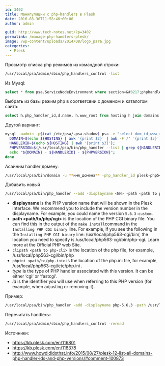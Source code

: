 ```yaml
---
id: 3402
title: Манипуляции с php-handlers в Plesk
date: 2016-08-30T11:58:46+00:00
author: admin

guid: http://www.tech-notes.net/?p=3402
permalink: /manage-php-handlers-plesk/
image: /wp-content/uploads/2014/08/logo_para.jpg
categories:
  - Plesk
---
```

Просмотр списка php режимов из командной строки:

```bash
/usr/local/psa/admin/sbin/php_handlers_control -list
```

Из Mysql:

```sql
select * from psa.ServiceNodeEnvironment where section=&#8217;phphandlers&#8217;
```

Выбрать из базы режим php в соответсвии с доменом и каталогом сайта:

```sql
select h.php_handler_id,d.name, h.www_root from hosting h join domains d on h.dom_id = d.id
```

Другой вариант:

```bash
mysql -uadmin -p$(cat /etc/psa/.psa.shadow) psa -e "select dom_id,www_root,php_handler_id,php from hosting;" | while read HOSTING; do
  DOMAIN=$(echo ${HOSTING} | awk '{print $2}' | awk -F'/' '{print $5}');
  HANDLERID=$(echo ${HOSTING} | awk '{print $3}');
  PHPVERSION=$(/usr/local/psa/bin/php_handler --list | grep ${HANDLERID} | awk "{if (\$1 == \"${HANDLERID}\") {print \$3}}");
  echo "${DOMAIN} - ${HANDLERID} - ${PHPVERSION}";
done
```

Асайним handler домену:

```bash
/usr/local/psa/bin/domain -u **имя_домена** -php_handler_id plesk-php54-fpm
```

Добавить новый

```bash
/usr/local/psa/bin/php_handler --add -displayname <NN> -path <path to php cgi> -clipath <path to php-cli> -phpini <path to php.ini> -type <php handler> -id <NN-custom>
```

  * **displayname <NN>** is the PHP version name that will be shown in the Plesk interface. We recommend you to include the version number in the displayname. For example, you could name the version `5.6.3-custom`.
  * **path <path/to/php/cgi>** is the location of the PHP CGI binary file. You can find this in the output of the `make install`command in the `Installing PHP CGI binary` line. For example, if you see the following in the `Installing PHP CGI binary` line: /usr/local/php563-cgi/bin/, the location you need to specify is /usr/local/php563-cgi/bin/php-cgi. Learn more at the Official PHP web Site.
  * `clipath <path to php-cli>` is the location of the php file, for example, /usr/local/php563-cgi/bin/php
  * `phpini <path/to/php.ini>` is the location of the php.ini file, for example, /usr/local/php563-cgi/etc/php.ini .
  * *type <php handler>* is the type of PHP handler associated with this version. It can be either &#8216;cgi&#8217; or &#8216;fastcgi&#8217;.
  * *id <NN-custom>* is the identifier you will use when referring to this PHP version (for example, when adjusting or removing it).

Пример:

```bash
/usr/local/psa/bin/php_handler -add -displayname php-5.6.3 -path /usr/local/php563-cgi/bin/php-cgi -clipath /usr/local/php563-cgi/bin/php -phpini /usr/local/php563-cgi/etc/php.ini -type fastcgi -id 2
```

Перечитать handlerы:

```bash
/usr/local/psa/admin/sbin/php_handlers_control -reread
```

Источники:
  * <a href="https://kb.plesk.com/en/116801" target="_blank">https://kb.plesk.com/en/116801</a>
  * <a href="https://kb.plesk.com/en/118378" target="_blank">https://kb.plesk.com/en/118378</a>
  * <a href="http://www.howdididothat.info/2015/08/27/plesk-12-list-all-domains-php-handler-ids-and-php-versions/#comment-100873" target="_blank">http://www.howdididothat.info/2015/08/27/plesk-12-list-all-domains-php-handler-ids-and-php-versions/#comment-100873</a>
